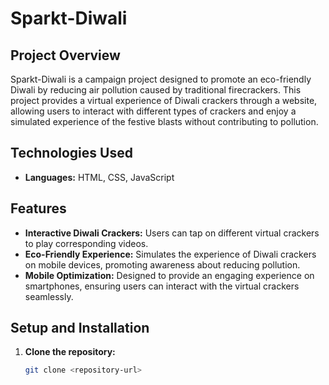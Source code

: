 # Sparkt-Diwali

## Project Overview

Sparkt-Diwali is a campaign project designed to promote an eco-friendly Diwali by reducing air pollution caused by traditional firecrackers. This project provides a virtual experience of Diwali crackers through a website, allowing users to interact with different types of crackers and enjoy a simulated experience of the festive blasts without contributing to pollution.

## Technologies Used

- **Languages:** HTML, CSS, JavaScript

## Features

- **Interactive Diwali Crackers:** Users can tap on different virtual crackers to play corresponding videos.
- **Eco-Friendly Experience:** Simulates the experience of Diwali crackers on mobile devices, promoting awareness about reducing pollution.
- **Mobile Optimization:** Designed to provide an engaging experience on smartphones, ensuring users can interact with the virtual crackers seamlessly.

## Setup and Installation

1. **Clone the repository:**
   ```bash
   git clone <repository-url>
